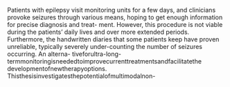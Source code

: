 Patients with epilepsy visit monitoring units for a few days, and clinicians provoke seizures
through various means, hoping to get enough information for precise diagnosis and treat-
ment. However, this procedure is not viable during the patients’ daily lives and over more
extended periods. Furthermore, the handwritten diaries that some patients keep have proven
unreliable, typically severely under-counting the number of seizures occurring. An alterna-
tiveforultra-long-termmonitoringisneededtoimprovecurrenttreatmentsandfacilitatethe
developmentofnewtherapyoptions. Thisthesisinvestigatesthepotentialofmultimodalnon-
